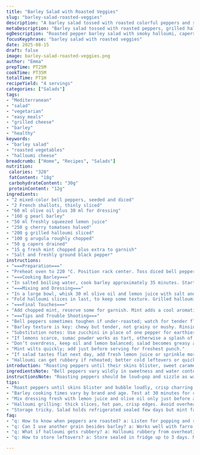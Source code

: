 ```yaml
---
title: "Barley Salad with Roasted Veggies"
slug: "barley-salad-roasted-veggies"
description: "A barley salad tossed with roasted colorful peppers and shallots, brightened with lemon juice and fresh herbs. Feta replaced by grilled halloumi for a smoky twist. Sun-dried olives swapped for briny capers. The dish features crunchy arugula and fresh mint for herby freshness. Barley cooked until tender with a hint of toothsome bite. Roasting peppers until charred and soft, smelling sweet caramelized notes. Simple olive oil dressing ties all components. Served cool or room temp. Keeps a few days refrigerated sealed. Mix textures and flavors balancing acidity, salty, sweet, and green herbal notes."
metaDescription: "Barley salad tossed with roasted peppers, grilled halloumi, capers, and fresh mint. Bright lemon dressing, chewy barley, smoky cheese bite. Mediterranean flavors meld cold or room temp."
ogDescription: "Roasted pepper barley salad with smoky halloumi, capers, cherry tomatoes, and mint. Bright lemon oil dressing with chewy barley texture. Serve chilled or room temperature."
focusKeyphrase: "barley salad with roasted veggies"
date: 2025-08-15
draft: false
image: barley-salad-roasted-veggies.png
author: "Emma"
prepTime: PT25M
cookTime: PT35M
totalTime: PT1H
recipeYield: "4 servings"
categories: ["Salads"]
tags:
- "Mediterranean"
- "salad"
- "vegetarian"
- "easy meals"
- "grilled cheese"
- "barley"
- "healthy"
keywords:
- "barley salad"
- "roasted vegetables"
- "halloumi cheese"
breadcrumb: ["Home", "Recipes", "Salads"]
nutrition: 
 calories: "320"
 fatContent: "18g"
 carbohydrateContent: "30g"
 proteinContent: "12g"
ingredients:
- "2 mixed-color bell peppers, seeded and diced"
- "2 French shallots, thinly sliced"
- "60 ml olive oil plus 30 ml for dressing"
- "160 g pearl barley"
- "50 ml freshly squeezed lemon juice"
- "250 g cherry tomatoes halved"
- "200 g grilled halloumi sliced"
- "100 g arugula roughly chopped"
- "50 g capers drained"
- "15 g fresh mint chopped plus extra to garnish"
- "Salt and freshly ground black pepper"
instructions:
- "===Preparation==="
- "Preheat oven to 220 °C. Position rack center. Toss diced bell peppers and shallots with 15 ml olive oil on parchment-lined baking sheet. Season with salt and pepper. Roast 25–30 minutes. Stir once or twice mid-cook. Look for soft skins blistering, slight charring giving that smoky edge. Remove when tender but not mushy. Let cool slightly."
- "===Cooking Barley==="
- "In salted boiling water, cook barley approximately 35 minutes. Start checking for a tender but slightly chewy texture at 30 minutes. Drain and rinse barley under cold water. This halts cooking and chills grains. Don’t skip rinsing. Otherwise, salad turns gummy later."
- "===Mixing and Dressing==="
- "In a large bowl, whisk 30 ml olive oil and lemon juice with salt and pepper. Adjust acidity to your taste; lemon should punch but not overwhelm. Add barley, roasted veggies, halved tomatoes, capers, and arugula. Fold gently to mix without bruising greens."
- "Fold halloumi slices in last, to keep some texture. Grilled halloumi brings smoky, firm, slightly squeaky bite contrasting feta's crumbly softness. Keeps well if you want leftovers."
- "===Final Touches==="
- "Add chopped mint, reserve some for garnish. Mint adds a cool aromatic note complementing the warmth of roasted peppers and sharp cheese. Spoon onto plates or store promptly in airtight container. Serve cold or room temp."
- "===Tips and Trouble Shooting==="
- "Bell peppers sometimes toughen if under-roasted; watch for tender flesh and peeling skin bubbles. Shallots should caramelize lightly—not burn—adding sweetness."
- "Barley texture is key: chewy but tender, not grainy or mushy. Rinsing helps remove excess starch."
- "Substitution notes: Use zucchini in place of one pepper for earthier flavor. Swap halloumi for marinated tofu or grilled eggplant for vegan option."
- "If lemons scarce, sumac powder works as tart, otherwise a splash of white wine vinegar in dressing."
- "Don’t overdress, keep oil and lemon balanced; salad becomes greasy and loses brightness."
- "Mint wilts quickly; add just before serving for freshest punch."
- "If salad tastes flat next day, add fresh lemon juice or sprinkle more capers for brightness."
- "Halloumi can get rubbery if reheated; better cold leftovers or quickly warmed in pan."
introduction: "Roasting peppers until their skins blister, sweet caramel notes fill the kitchen. Shake tray once or twice; the smell tells you they’re close. Barley boiled just long enough to keep a bite, no mush allowed. Tried this with feta, but grilled halloumi steals the show—smoky, dense, a bite that surprises. Capers swapped in, because those salty pops punch through the mellow grains and soft tomatoes. Mint chopped fine, saved some whole—freshness that cuts summer heat. Tossed everything in lemon and olive oil dressing—balanced, sharp, but not sour. Texture variety is king here; make sure your veggies tender, your greens crisp, your cheese flavorful. A salad you come back to days later and it still sings, thanks to proper layering and just-right acidity."
ingredientsNote: "Bell peppers vary wildly in sweetness and water content. Choose firm, shiny ones. If peppers are large, cut into smaller dice to roast evenly. Shallots add subtle sweetness, don’t crumble or brown too dark or bitterness creeps in. Olive oil quality shows—use bright, grassy. Pearl barley needs rinsing to remove dust; soak for 30 minutes if rushed to soften faster. Tomatoes bring acidity and juiciness—cherry or grape types juicy but hold shape well. Halloumi substitutes: grill thick slices to develop crispy edges, melt a little fat. Capers replace oily olives for salty bursts but rinse well to tame excess saltiness. Fresh mint is fragile—add at last moment. Keep lemon juice freshly squeezed—bottled juice falls flat. Make dressing just before assembling to avoid dull salad. Store leftovers sealed; flavors intensify but mint fades fast."
instructionsNote: "Roasting peppers should be loud—pop and sizzle as water escapes. Stir halfway to promote even browning and prevent scorching. If skins blacken too much, peel off tough bits after roasting for silky texture. For barley, precise cooking time varies on brand and age; taste frequently near end. Rinse grains well to cool fast and prevent sticking. Dress salad gently; aggressive tossing bruises greens, makes cheese clump. Add halloumi last to maintain texture contrasts. Adjust salt cautiously—capers pack punch. Mint chopped finely releases oils but too much bruises leaves and dampens flavor; tear some leaves whole for garnish to brighten plates visually and flavor-wise. Serve immediately or let chill for 10-15 minutes to meld flavors. Rebalance acidity next day if saved. Don’t over roast halloumi; it toughens and loses creaminess. If pressed for time, cook barley in advance and refrigerate dried; reheat or serve cold without losing texture. Cold salad holds well but add fresh herbs and lemon at serving for punch."
tips:
- "Roast peppers until skins blister and bubble loudly, crisp charring develops small smoky notes. Stir once or twice mid-roast avoid black charred bits but some blackened edges add flavor. Remove when tender yet still holding shape. Shallots caramelize lightly; avoid dark brown or bitter flavor. Use parchment for cleanup and even roasting. Oven temp crucial true 220 Celsius not a guess."
- "Barley cooking times vary by brand and age. Test at 30 minutes for chewiness with slight bite. Drain and rinse under cold water to stop cooking and wash starch or risk gummy salad. Don’t skip rinsing step; it affects texture drastically. Soak grains 30 minutes beforehand to speed cook if short on time. Salt water helps flavor but don’t overdo or become salty."
- "Mix dressing fresh with lemon juice and olive oil only just before assembly. Pre-mixing early dulls acidity, oil can overwhelm salad. Season lemon dressing to taste with salt and pepper but balance sharpness carefully. Toss salad gently; bruising greens or over mixing crushes texture contrast. Fold halloumi in last to maintain that firm squeaky bite against softer veggies and grains."
- "Halloumi grilling: thick slices, hot pan, crisp edges. Avoid overheating it cold leftovers preferred or quick pan warm. Can swap halloumi with grilled eggplant or marinated tofu to suit vegan needs. Capers replace oily olives but rinse well to control salt load. Add mint chopped finely just before serving for fresh aromatic punch. Leave some whole for garnish and visual contrast."
- "Storage tricky. Salad holds refrigerated sealed few days but mint fades fast. Add fresh lemon juice day two if flavors dull. Don’t overdress in advance; oil and acid balance shifts with time. If peppers tough next day, reheating slightly or adding acidity wakes textures. Keep salad cold or room temp only; warm causes mushy barley and greasy feel. Adjust seasoning on leftovers, capers brighten well."
faq:
- "q: How to know when peppers are roasted? a: Listen for popping and sizzling; skins blister with bubbles. Color turns a bit blackened but not burnt hard. Soft but still slightly firm. Smell sweet caramel notes. Visual cues more important than timer."
- "q: Can I use another grain besides barley? a: Works well with farro or bulgur too. Adjust cooking times; farro usually shorter. Rinse all grains to prevent gummy texture. Keep chewiness intact to avoid mushy salad."
- "q: What if halloumi gets rubbery? a: Halloumi rubbery from overheating or long reheating. Best served cool or quickly warmed in pan. Alternatives: grilled tofu or eggplant, sliced thick, for similar texture contrast. Reheat gently or not at all."
- "q: How to store leftovers? a: Store sealed in fridge up to 3 days. Mint fades fast so add fresh at serving. Dressing stays okay but acidity softens over time. Can chill or bring to room temp. Avoid reheating whole salad; best cold."

---
```

